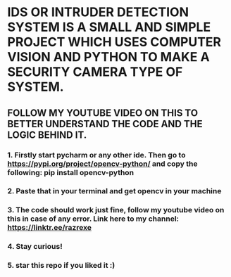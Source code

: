 # IDS OR INTRUDER DETECTION SYSTEM IS A SMALL AND SIMPLE PROJECT WHICH USES COMPUTER VISION AND PYTHON TO MAKE A SECURITY CAMERA TYPE OF SYSTEM.
## FOLLOW MY YOUTUBE VIDEO ON THIS TO BETTER UNDERSTAND THE CODE AND THE LOGIC BEHIND IT.
### 1. Firstly start pycharm or any other ide. Then go to https://pypi.org/project/opencv-python/ and copy the following: pip install opencv-python
### 2. Paste that in your terminal and get opencv in your machine
### 3. The code should work just fine, follow my youtube video on this in case of any error. Link here to my channel: https://linktr.ee/razrexe
### 4. Stay curious!
### 5. star this repo if you liked it :)

